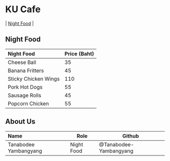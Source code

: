 # KU Cafe

| [Night Food](#night-food) |

## Night Food

| Night Food                     | Price (Baht)  |
|:-------------------------|----------|
| Cheese Ball              | 35       |
| Banana Fritters          | 45       |
| Sticky Chicken Wings     | 110      |
| Pork Hot Dogs            | 55       |
| Sausage Rolls            | 45       |
| Popcorn Chicken          | 55       |

## About Us

| Name      | Role      | Github          |
|:----------|-----------|-----------------|
| Tanabodee Yambangyang |Night Food| @Tanabodee-Yambangyang |

